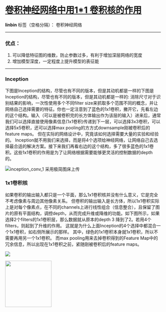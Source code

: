 ﻿# [卷积神经网络中用1*1 卷积核的作用](https://www.zhihu.com/question/56024942)
**linbin**
标签（空格分隔）： 卷积神经网络 


---

### 优点： 
1. 可以降低特征图的维数，防止参数过多，有利于增加深层网络的宽度
2. 增加模型深度，一定程度上提升模型的表征能


----------

### Inception
下图是Inception的结构，尽管也有不同的版本，但是其动机都是一样的下图是Inception的结构，尽管也有不同的版本，但是其动机都是一样的: 消除尺寸对于识别结果的影响，一次性使用多个不同filter size来抓取多个范围不同的概念，并让网络自己选择需要的特征。你也一定注意到了蓝色的1x1卷积，撇开它，先看左边的这个结构。输入（可以是被卷积完的长方体输出作为该层的输入）进来后，通常我们可以选择直接使用像素信息(1x1卷积)传递到下一层，可以选择3x3卷积，可以选择5x5卷积，还可以选择max pooling的方方式downsample刚被卷积后的feature maps。 但在实际的网络设计中，究竟该如何选择需要大量的实验和经验的。 Inception就不用我们来选择，而是将4个选项给神经网络，让网络自己去选择最合适的解决方案。接下来我们再看右边的这个结构，多了很多蓝色的1x1卷积。这些1x1卷积的作用是为了让网络根据需要能够更灵活的控制数据的depth的。

![inception_conv_1 采用极简图床上传](https://ws1.sinaimg.cn/large/79051d19ly1fr53y1dqvdj20rb08nq6z.jpg)
### 1x1卷积核
如果卷积的输出输入都只是一个平面，那么1x1卷积核并没有什么意义，它是完全不考虑像素与周边其他像素关系。 但卷积的输出输入是长方体，所以1x1卷积实际上是对每个像素点，在不同的channels上进行线性组合（信息整合），且保留了图片的原有平面结构，调控depth，从而完成升维或降维的功能。如下图所示，如果选择2个filters的1x1卷积层，那么数据就从原本的depth 3 降到了2。若用4个filters，则起到了升维的作用。
这就是为什么上面Inception的4个选择中都混合一个1x1卷积，如右侧所展示的那样。 其中，绿色的1x1卷积本身就1x1卷积，所以不需要再用另一个1x1卷积。 而max pooling用来去掉卷积得到的Feature Map中的冗余信息，所以出现在1x1卷积之前，紧随刚被卷积后的feature maps。
 
![]( https://ws1.sinaimg.cn/large/79051d19ly1fr549cff44j20hv0edtaj.jpg)


<img width="150" height="150" src="https://img-blog.csdn.net/20161028230559575"/>




